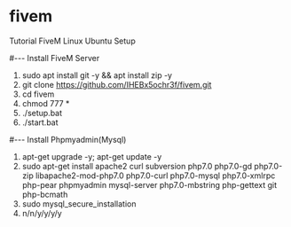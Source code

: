 # fivem
Tutorial FiveM Linux Ubuntu Setup

#--- Install FiveM Server
1. sudo apt install git -y && apt install zip -y
2. git clone https://github.com/IHEBx5ochr3f/fivem.git
3. cd fivem
4. chmod 777 *
5. ./setup.bat
6. ./start.bat

#--- Install Phpmyadmin(Mysql)
1. apt-get upgrade -y; apt-get update -y
2. sudo apt-get install apache2 curl subversion php7.0 php7.0-gd php7.0-zip libapache2-mod-php7.0 php7.0-curl php7.0-mysql php7.0-xmlrpc php-pear phpmyadmin mysql-server php7.0-mbstring php-gettext git php-bcmath
3. sudo mysql_secure_installation
4. n/n/y/y/y/y
